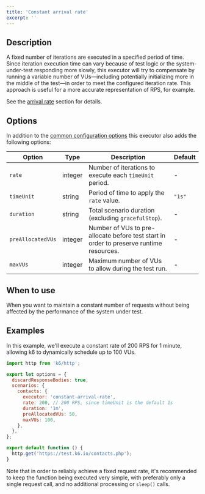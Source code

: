 ```yaml
---
title: 'Constant arrival rate'
excerpt: ''
---
```


## Description

A fixed number of iterations are executed in a specified period of time.
Since iteration execution time can vary because of test logic or the
system-under-test responding more slowly, this executor will try to compensate
by running a variable number of VUs&mdash;including potentially initializing more in the middle
of the test&mdash;in order to meet the configured iteration rate. This approach is
useful for a more accurate representation of RPS, for example.

See the [arrival rate](#arrival-rate) section for details.

## Options

In addition to the [common configuration options](/using-k6/scenarios#common-options) this executor
also adds the following options:

| Option            | Type    | Description                                                                             | Default |
| ----------------- | ------- | --------------------------------------------------------------------------------------- | ------- |
| `rate`            | integer | Number of iterations to execute each `timeUnit` period.                                 | -       |
| `timeUnit`        | string  | Period of time to apply the `rate` value.                                               | `"1s"`  |
| `duration`        | string  | Total scenario duration (excluding `gracefulStop`).                                     | -       |
| `preAllocatedVUs` | integer | Number of VUs to pre-allocate before test start in order to preserve runtime resources. | -       |
| `maxVUs`          | integer | Maximum number of VUs to allow during the test run.                                     | -       |

## When to use

When you want to maintain a constant number of requests without being affected by the
performance of the system under test.

## Examples

In this example, we'll execute a constant rate of 200 RPS for 1 minute, allowing k6 to dynamically schedule up to 100 VUs.

<div class="code-group" data-props='{"labels": [ "constant-arr-rate.js" ], "lineNumbers": "[true]"}'>

```js
import http from 'k6/http';

export let options = {
  discardResponseBodies: true,
  scenarios: {
    contacts: {
      executor: 'constant-arrival-rate',
      rate: 200, // 200 RPS, since timeUnit is the default 1s
      duration: '1m',
      preAllocatedVUs: 50,
      maxVUs: 100,
    },
  },
};

export default function () {
  http.get('https://test.k6.io/contacts.php');
}
```

</div>

Note that in order to reliably achieve a fixed request rate, it's recommended to keep
the function being executed very simple, with preferably only a single request call,
and no additional processing or `sleep()` calls.
